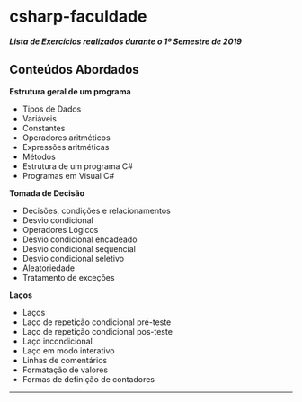 # csharp-faculdade

**_Lista de Exercícios realizados durante o 1º Semestre de 2019_**

**Conteúdos Abordados**
-----------------------------------------------------------------------
**Estrutura geral de um programa**
- Tipos de Dados
- Variáveis
- Constantes
- Operadores aritméticos
- Expressões aritméticas
- Métodos
- Estrutura de um programa C#
- Programas em Visual C#

**Tomada de Decisão**
- Decisões, condições e relacionamentos
- Desvio condicional
- Operadores Lógicos
- Desvio condicional encadeado
- Desvio condicional sequencial
- Desvio condicional seletivo
- Aleatoriedade
- Tratamento de exceções

**Laços**
- Laços
- Laço de repetição condicional pré-teste
- Laço de repetição condicional pos-teste
- Laço incondicional
- Laço em modo interativo
- Linhas de comentários
- Formatação de valores
- Formas de definição de contadores

-----------------------------------------------------------------------
